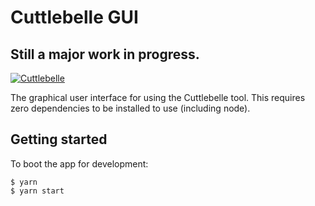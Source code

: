# Cuttlebelle GUI

## Still a major work in progress.

[![Cuttlebelle](https://cuttlebelle.com/assets/img/cuttlebelle.jpg)](https://cuttlebelle.com/)

The graphical user interface for using the Cuttlebelle tool. This requires zero dependencies to be installed to use (including node).


## Getting started

To boot the app for development:

```
$ yarn
$ yarn start
```